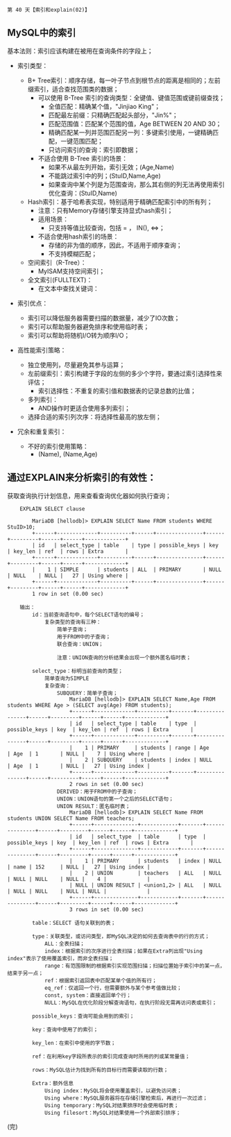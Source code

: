 
    第 40 天【索引和explain(02)】

## MySQL中的索引

基本法则：索引应该构建在被用在查询条件的字段上；

- 索引类型：
    + B+ Tree索引：顺序存储，每一叶子节点到根节点的距离是相同的；左前缀索引，适合查找范围类的数据；
        * 可以使用 B-Tree 索引的查询类型：全键值、键值范围或键前缀查找；
            - 全值匹配：精确某个值，"Jinjiao King"；
            - 匹配最左前缀：只精确匹配起头部分，"Jin%"；
            - 匹配范围值：匹配某个范围的值，Age BETWEEN 20 AND 30； 
            - 精确匹配某一列并范围匹配另一列：多键索引使用，一键精确匹配，一键范围匹配；
            - 只访问索引的查询：索引即数据；
        * 不适合使用 B-Tree 索引的场景：
            - 如果不从最左列开始，索引无效；(Age,Name)
            - 不能跳过索引中的列；(StuID,Name,Age)
            - 如果查询中某个列是为范围查询，那么其右侧的列无法再使用索引优化查询：(StuID,Name)
    + Hash索引：基于哈希表实现，特别适用于精确匹配索引中的所有列；
        * 注意：只有Memory存储引擎支持显式hash索引；
        * 适用场景：
            - 只支持等值比较查询，包括 = ， IN(), <=>；
        * 不适合使用hash索引的场景：
            - 存储的非为值的顺序，因此，不适用于顺序查询；
            - 不支持模糊匹配；  
    + 空间索引（R-Tree）：
        * MyISAM支持空间索引；
    + 全文索引(FULLTEXT)：
        * 在文本中查找关键词：
- 索引优点：
    + 索引可以降低服务器需要扫描的数据量，减少了IO次数；
    + 索引可以帮助服务器避免排序和使用临时表；
    + 索引可以帮助将随机I/O转为顺序I/O；

- 高性能索引策略：
    + 独立使用列，尽量避免其参与运算；
    + 左前缀索引：索引构建于字段的左侧的多少个字符，要通过索引选择性来评估；
        * 索引选择性：不重复的索引值和数据表的记录总数的比值；
    + 多列索引：
        * AND操作时更适合使用多列索引；
    + 选择合适的索引列次序：将选择性最高的放左侧；
- 冗余和重复索引：
    + 不好的索引使用策略：
        * (Name), (Name,Age)

## 通过EXPLAIN来分析索引的有效性：

获取查询执行计划信息，用来查看查询优化器如何执行查询；

```
    EXPLAIN SELECT clause

        MariaDB [hellodb]> EXPLAIN SELECT Name FROM students WHERE StuID>10;
        +------+-------------+----------+------+---------------+------+---------+------+------+-------------+
        | id   | select_type | table    | type | possible_keys | key  | key_len | ref  | rows | Extra       |
        +------+-------------+----------+------+---------------+------+---------+------+------+-------------+
        |    1 | SIMPLE      | students | ALL  | PRIMARY       | NULL | NULL    | NULL |   27 | Using where |
        +------+-------------+----------+------+---------------+------+---------+------+------+-------------+
        1 row in set (0.00 sec)

    输出：
        id：当前查询语句中，每个SELECT语句的编号；
            复杂类型的查询有三种：
                简单子查询；
                用于FROM中的子查询；
                联合查询：UNION；

                注意：UNION查询的分析结果会出现一个额外匿名临时表；

        select_type：标明当前查询的类型；
            简单查询为SIMPLE
            复杂查询：
                SUBQUERY：简单子查询；
                    MariaDB [hellodb]> EXPLAIN SELECT Name,Age FROM students WHERE Age > (SELECT avg(Age) FROM students);
                    +------+-------------+----------+-------+---------------+------+---------+------+------+-------------+
                    | id   | select_type | table    | type  | possible_keys | key  | key_len | ref  | rows | Extra       |
                    +------+-------------+----------+-------+---------------+------+---------+------+------+-------------+
                    |    1 | PRIMARY     | students | range | Age           | Age  | 1       | NULL |    7 | Using where |
                    |    2 | SUBQUERY    | students | index | NULL          | Age  | 1       | NULL |   27 | Using index |
                    +------+-------------+----------+-------+---------------+------+---------+------+------+-------------+
                    2 rows in set (0.00 sec)
                DERIVED：用于FROM中的子查询；
                UNION：UNION语句的第一个之后的SELECT语句；
                UNION RESULT：匿名临时表；
                    MariaDB [hellodb]> EXPLAIN SELECT Name FROM students UNION SELECT Name FROM teachers;
                    +------+--------------+------------+-------+---------------+------+---------+------+------+-------------+
                    | id   | select_type  | table      | type  | possible_keys | key  | key_len | ref  | rows | Extra       |
                    +------+--------------+------------+-------+---------------+------+---------+------+------+-------------+
                    |    1 | PRIMARY      | students   | index | NULL          | name | 152     | NULL |   27 | Using index |
                    |    2 | UNION        | teachers   | ALL   | NULL          | NULL | NULL    | NULL |    4 |             |
                    | NULL | UNION RESULT | <union1,2> | ALL   | NULL          | NULL | NULL    | NULL | NULL |             |
                    +------+--------------+------------+-------+---------------+------+---------+------+------+-------------+
                    3 rows in set (0.00 sec)

        table：SELECT 语句关联到的表；

        type：关联类型，或访问类型，即MySQL决定的如何去查询表中的行的方式；
            ALL：全表扫描；
            index：根据索引的次序进行全表扫描；如果在Extra列出现"Using index"表示了使用覆盖索引，而非全表扫描；
            range：有范围限制的根据索引实现范围扫描；扫描位置始于索引中的某一点，结束于另一点；
            ref：根据索引返回表中匹配某单个值的所有行；
            eq_ref：仅返回一个行，但需要额外与某个参考值做比较；
            const, system：直接返回单个行；
            NULL：MySQL在优化阶段分解查询语句，在执行阶段无需再访问表或索引；

        possible_keys：查询可能会用到的索引；

        key：查询中使用了的索引；

        key_len：在索引中使用的字节数；

        ref：在利用key字段所表示的索引完成查询时所用的列或某常量值；

        rows：MySQL估计为找到所有的目标行而需要读取的行数；

        Extra：额外信息
            Using index：MySQL将会使用覆盖索引，以避免访问表；
            Using where：MySQL服务器将在存储引擎检索后，再进行一次过滤；
            Using temporary：MySQL对结果排序时会使用临时表；
            Using filesort：MySQL对结果使用一个外部索引排序；

```

(完)
